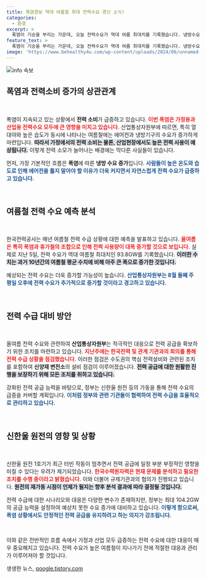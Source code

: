 ```yaml
---
title: 폭염경보 역대 여름철 최대 전력수요 경신 소식!
categories:
  - 환경
excerpt: >
  폭염이 기승을 부리는 가운데, 오늘 전력수요가 역대 여름 최대치를 기록했습니다. 냉방수요 급증과 산업현장 회복으로 전력부족 우려가 커지고 있는 상황, 과연 안정적 전력 공급이 가능할까요?
feature_text: >
  폭염이 기승을 부리는 가운데, 오늘 전력수요가 역대 여름 최대치를 기록했습니다. 냉방수요 급증과 산업현장 회복으로 전력부족 우려가 커지고 있는 상황, 과연 안정적 전력 공급이 가능할까요?
image: 'https://www.behealthy4u.com/wp-content/uploads/2024/06/unnamed-file.png'
---
```


<p><img src="https://www.behealthy4u.com/wp-content/uploads/2024/06/unnamed-file.png" alt="info 속보" /></p>

<h2 data-ke-size="size26">폭염과 전력소비 증가의 상관관계</h2>

<p data-ke-size="size16">&nbsp;</p>

<p>폭염이 지속되고 있는 상황에서 <strong>전력 소비</strong>가 급증하고 있습니다. <b><span style="color: #ee2323;">이번 폭염은 가정용과 산업용 전력수요 모두에 큰 영향을 미치고 있습니다.</span></b> 산업통상자원부에 따르면, 특히 열대야와 높은 습도가 동시에 나타나는 여름철에는 에어컨과 냉방기구의 수요가 증가하게 마련입니다. <b><span style="background-color: #21538527;">따라서 가정에서의 전력 소비는 물론, 산업현장에서도 높은 전력 사용이 예상됩니다.</span></b> 이렇게 전력 소모가 늘어나는 배경에는 막다른 사실들이 있습니다.</p>

<p>먼저, 가장 기본적인 흐름은 <strong>폭염</strong>에 따른 <strong>냉방 수요 증가</strong>입니다. <b><span style="color: #1a5490;">사람들이 높은 온도와 습도로 인해 에어컨을 틀지 말아야 할 이유가 더욱 커지면서 자연스럽게 전력 수요가 급증하고 있습니다.</span></b> </p>

<p data-ke-size="size16">&nbsp;</p>

<h2 data-ke-size="size26">여름철 전력 수요 예측 분석</h2>

<p data-ke-size="size16">&nbsp;</p>

<p>한국전력공사는 매년 여름철 전력 수급 상황에 대한 예측을 발표하고 있습니다. <b><span style="color: #ee2323;">올여름은 특히 폭염과 휴가철의 조합으로 인해 전력 사용량이 대폭 증가할 것으로 보입니다.</span></b> 실제로 지난 5일, 전력 수요가 역대 여름철 최대치인 93.8GW를 기록했습니다. <b><span style="background-color: #21538527;">이러한 수치는 과거 10년간의 여름철 평균 수치에 비해 아주 큰 폭으로 증가한 것입니다.</span></b> </p>

<p>예상되는 전력 수요는 더욱 증가할 가능성이 높습니다. <b><span style="color: #1a5490;">산업통상자원부는 8월 둘째 주 평일 오후에 전력 수요가 추가적으로 증가할 것이라고 경고하고 있습니다.</span></b> </p>

<p data-ke-size="size16">&nbsp;</p>

<h2 data-ke-size="size26">전력 수급 대비 방안</h2>

<p data-ke-size="size16">&nbsp;</p>

<p>올여름 전력 수요와 관련하여 <strong>산업통상자원부</strong>는 적극적인 대응으로 전력 공급을 확보하기 위한 조치를 마련하고 있습니다. <b><span style="color: #ee2323;">지난주에는 한국전력 및 관계 기관과의 회의를 통해 전력 수급 상황을 점검했습니다.</span></b> 이러한 점검은 수도권의 핵심 전력설비와 관련된 조치를 포함하여 <strong>신양재 변전소</strong>의 설비 점검이 이루어졌습니다. <b><span style="background-color: #21538527;">전력 공급에 대한 원활한 진행을 보장하기 위해 모든 조치를 취하고 있습니다.</span></b></p>

<p>강화된 전력 공급 능력을 바탕으로, 정부는 신한울 원전 등의 가동을 통해 전력 수요의 급증을 커버할 계획입니다. <b><span style="color: #1a5490;">이처럼 정부와 관련 기관들이 협력하여 전력 수급을 효율적으로 관리하고 있습니다.</span></b> </p>

<p data-ke-size="size16">&nbsp;</p>

<h2 data-ke-size="size26">신한울 원전의 영향 및 상황</h2>

<p data-ke-size="size16">&nbsp;</p>

<p>신한울 원전 1호기가 최근 터빈 작동이 멈추면서 전력 공급에 일정 부분 부정적인 영향을 미칠 수 있다는 우려가 제기되었습니다. <b><span style="color: #ee2323;">한국수력원자력은 현재 문제를 분석하고 필요한 조치를 수행 중이라고 밝혔습니다.</span></b> 이와 더불어 규제기관과의 협의가 진행되고 있습니다. <b><span style="background-color: #21538527;">원전의 재가동 시점이 언제가 될지는 향후 분석 결과에 따라 결정될 것입니다.</span></b></p>

<p>전력 수급에 대한 시나리오와 대응은 다양한 변수가 존재하지만, 정부는 최대 104.2GW의 공급 능력을 설정하여 예상치 못한 수요 증가에 대비하고 있습니다. <b><span style="color: #1a5490;">이렇게 함으로써, 폭염 상황에서도 안정적인 전력 공급을 유지하려고 하는 의지가 강조됩니다.</span></b> </p>

<p data-ke-size="size16">&nbsp;</p>

<p>이와 같은 전반적인 흐름 속에서 가정과 산업 모두 급증하는 전력 수요에 대한 대응이 매우 중요해지고 있습니다. 전력 수요가 높은 여름철이 지나가기 전에 적절한 대응과 관리가 이루어져야 할 것입니다.</p>
생생한 뉴스, <a href="https://qoogle.tistory.com" rel="dofollow">qoogle.tistory.com</a>


